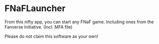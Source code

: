# FNaFLauncher
From this nifty app, you can start any FNaF game. Including ones from the Fanverse Initiative. (Incl. MFA file)

Please do not claim this software as your own!
